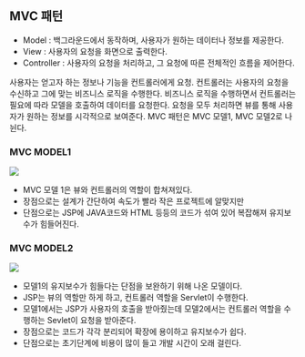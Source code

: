 ## MVC 패턴
- Model : 백그라운드에서 동작하며, 사용자가 원하는 데이터나 정보를 제공한다.
- View : 사용자의 요청을 화면으로 출력한다.
- Controller : 사용자의 요청을 처리하고, 그 요청에 따른 전체적인 흐름을 제어한다.

사용자는 얻고자 하는 정보나 기능을 컨트롤러에게 요청.
컨트롤러는 사용자의 요청을 수신하고 그에 맞는 비즈니스 로직을 수행한다.
비즈니스 로직을 수행하면서 컨트롤러는 필요에 따라 모델을 호출하여 데이터를 요청한다.
요청을 모두 처리하면 뷰를 통해 사용자가 원하는 정보를 시각적으로 보여준다.
MVC 패턴은 MVC 모델1, MVC 모델2로 나뉜다.


### MVC MODEL1
![](https://velog.velcdn.com/images/spwwy3437/post/7bc97374-f488-4b4a-9d35-500466151bc8/image.PNG)

- MVC 모델 1은 뷰와 컨트롤러의 역할이 합쳐져있다.
- 장점으로는 설계가 간단하여 속도가 빨라 작은 프로젝트에 알맞지만
- 단점으로는 JSP에 JAVA코드와 HTML 등등의 코드가 섞여 있어 복잡해져 유지보수가 힘들어진다.



### MVC MODEL2
![](https://velog.velcdn.com/images/spwwy3437/post/346449a7-5a44-4ef1-95d9-6f5eb772b090/image.PNG)

- 모델1의 유지보수가 힘들다는 단점을 보완하기 위해 나온 모델이다.
- JSP는 뷰의 역할만 하게 하고, 컨트롤러 역할을 Servlet이 수행한다.
- 모델1에서는 JSP가 사용자의 호출을 받아줬는데 모델2에서는 컨트롤러 역할을 수행하는 Sevlet이 요청을 받아준다.
- 장점으로는 코드가 각각 분리되어 확장에 용이하고 유지보수가 쉽다.
- 단점으로는 초기단계에 비용이 많이 들고 개발 시간이 오래 걸린다.
